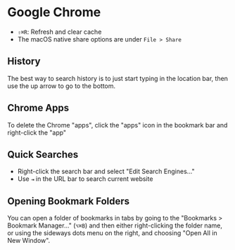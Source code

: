 # Google Chrome

- `⇧⌘R`: Refresh and clear cache
- The macOS native share options are under `File > Share`

## History

The best way to search history is to just start typing in the location bar, then use the up arrow to go to the bottom.

## Chrome Apps

To delete the Chrome "apps", click the "apps" icon in the bookmark bar and right-click the "app"

## Quick Searches

- Right-click the search bar and select "Edit Search Engines..."
- Use `⇥` in the URL bar to search current website

## Opening Bookmark Folders

You can open a folder of bookmarks in tabs by going to the "Bookmarks > Bookmark Manager…" (`⌥⌘B`) and then either right-clicking the folder name, or using the sideways dots menu on the right, and choosing "Open All in New Window".
